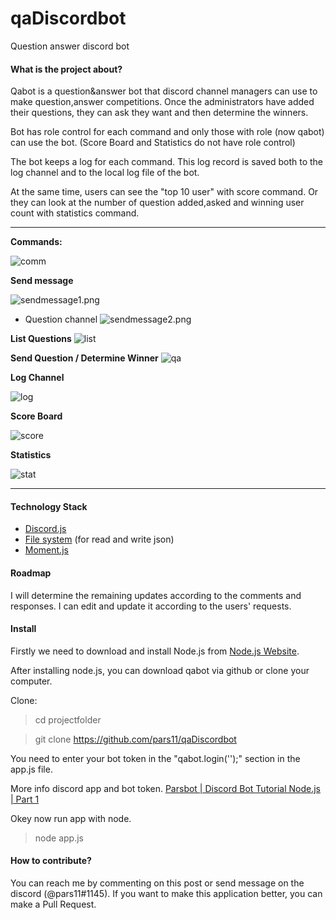 # qaDiscordbot
Question answer discord bot

#### What is the project about?
Qabot is a question&answer bot that discord channel managers can use to make question,answer competitions. Once the administrators have added their questions, they can ask they want and then determine the winners.

Bot has role control for each command and only those with role (now qabot) can use the bot. (Score Board and Statistics do not have role control)

The bot keeps a log for each command. This log record is saved both to the log channel and to the local log file of the bot. 

At the same time, users can see the "top 10 user" with score command. Or they can look at the number of question added,asked and winning user count with statistics command.

<hr>

**Commands:**

![comm](https://i.imgsafe.org/fd/fd7af98efa.png)

**Send message**

![sendmessage1.png](https://ipfs.busy.org/ipfs/Qmajm5XtgWCPLZeJKNgiGtFniiPnMDvqwYRsqbrqSgzurE)

* Question channel
![sendmessage2.png](https://ipfs.busy.org/ipfs/QmPKZALy3w8twegedS7cn5q5hmHdkj3DpZShSUA1gPkBxV)

**List Questions**
![list](https://i.imgsafe.org/fd/fd81642047.png)

**Send Question / Determine Winner**
![qa](https://i.imgsafe.org/fd/fd84572a98.png)

**Log Channel**

![log](https://i.imgsafe.org/fd/fdaae6fca8.png)

**Score Board**

![score](https://i.imgsafe.org/fd/fdad11e8e5.png)

**Statistics**

![stat](https://i.imgsafe.org/fd/fdb24974e2.png)

<hr>

#### Technology Stack
* [Discord.js](https://discord.js.org/#/)
* [File system](https://www.npmjs.com/package/file-system) (for read and write json)
* [Moment.js](https://momentjs.com)

#### Roadmap
I will determine the remaining updates according to the comments and responses. I can edit and update it according to the users' requests.

#### Install
Firstly we need to download and install Node.js from [Node.js Website](https://nodejs.org/en/download/).

After installing node.js, you can download qabot via github or clone your computer.

Clone:

> cd projectfolder

> git clone https://github.com/pars11/qaDiscordbot

You need to enter your bot token in the "qabot.login('');" section in the app.js file.

More info discord app and bot token. [Parsbot | Discord Bot Tutorial Node.js | Part 1](https://steemit.com/utopian-io/@pars11/parsbot-or-discord-bot-tutorial-node-js-or-part-1)

Okey now run app with node.

> node app.js

#### How to contribute?
You can reach me by commenting on this post or send message on the discord (@pars11#1145). If you want to make this application better, you can make a Pull Request.
